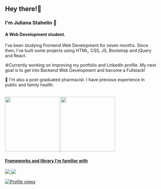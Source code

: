 ## Hey there!👋

### I'm Juliana Stahelin 🙂
#### A Web Development student.

I've been studying Frontend Web Development for seven months. Since then, I've built some projects using  HTML, CSS, JS, Bootstrap and jQuery and React.

⚙️Currently working on improving my portfolio and LinkedIn profile. My next goal is to get into Backend Web Development and become a Fullstack!

💊 I'm also a post-graduated pharmacist. I have previous experience in public and family health.

<br>
<div style="display:flex">
   <a href="https://github.com/julianastahelin">
   <img height="180em" src="https://github-readme-stats-git-masterrstaa-rickstaa.vercel.app/api?username=julianastahelin&theme=dracula">
   <img height="180em" src="https://github-readme-stats.vercel.app/api/top-langs/?username=julianastahelin&theme=dracula">
</div>

#### Frameworks and library I'm familiar with
<p><img src="https://img.shields.io/badge/Bootstrap-563D7C?style=for-the-badge&logo=bootstrap&logoColor=white"> <img src="https://img.shields.io/badge/jQuery-0769AD?style=for-the-badge&logo=jquery&logoColor=white"></p>

![Profile views](https://komarev.com/ghpvc/?username=julianastahelin&label=Profile%20views&color=0e75b6&style=flat) 
